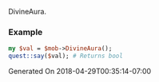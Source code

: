 DivineAura.
### Example

```perl
my $val = $mob->DivineAura();
quest::say($val); # Returns bool
```


Generated On 2018-04-29T00:35:14-07:00